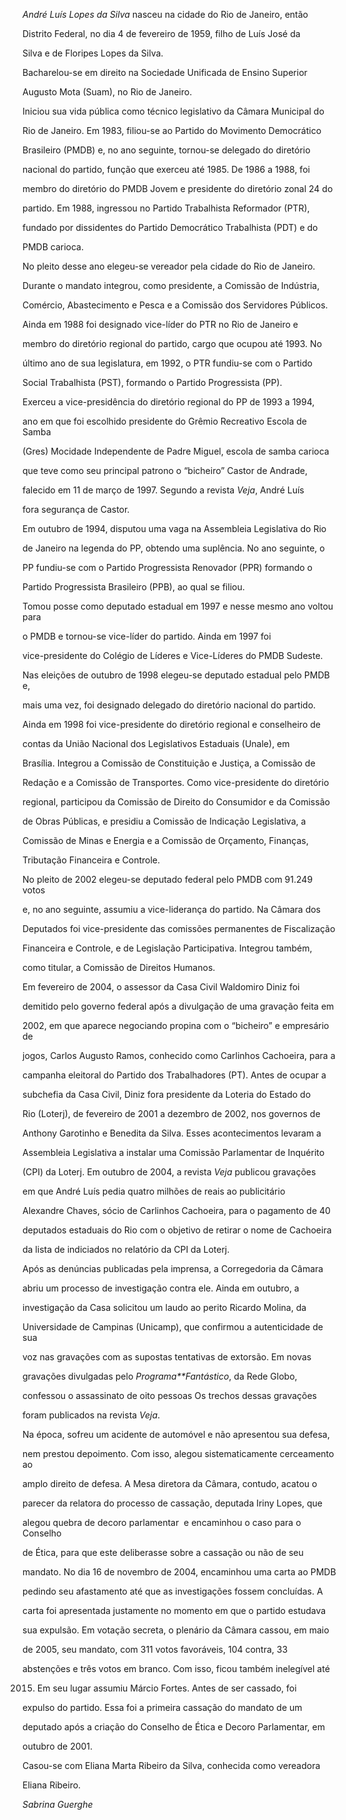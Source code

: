 

*André Luís Lopes da Silva* nasceu na cidade do Rio de Janeiro, então

Distrito Federal, no dia 4 de fevereiro de 1959, filho de Luís José da

Silva e de Floripes Lopes da Silva.



Bacharelou-se em direito na Sociedade Unificada de Ensino Superior

Augusto Mota (Suam), no Rio de Janeiro.



Iniciou sua vida pública como técnico legislativo da Câmara Municipal do

Rio de Janeiro. Em 1983, filiou-se ao Partido do Movimento Democrático

Brasileiro (PMDB) e, no ano seguinte, tornou-se delegado do diretório

nacional do partido, função que exerceu até 1985. De 1986 a 1988, foi

membro do diretório do PMDB Jovem e presidente do diretório zonal 24 do

partido. Em 1988, ingressou no Partido Trabalhista Reformador (PTR),

fundado por dissidentes do Partido Democrático Trabalhista (PDT) e do

PMDB carioca.



No pleito desse ano elegeu-se vereador pela cidade do Rio de Janeiro.

Durante o mandato integrou, como presidente, a Comissão de Indústria,

Comércio, Abastecimento e Pesca e a Comissão dos Servidores Públicos.

Ainda em 1988 foi designado vice-líder do PTR no Rio de Janeiro e

membro do diretório regional do partido, cargo que ocupou até 1993. No

último ano de sua legislatura, em 1992, o PTR fundiu-se com o Partido

Social Trabalhista (PST), formando o Partido Progressista (PP).



Exerceu a vice-presidência do diretório regional do PP de 1993 a 1994,

ano em que foi escolhido presidente do Grêmio Recreativo Escola de Samba

(Gres) Mocidade Independente de Padre Miguel, escola de samba carioca

que teve como seu principal patrono o “bicheiro” Castor de Andrade,

falecido em 11 de março de 1997. Segundo a revista *Veja*, André Luís

fora segurança de Castor.



Em outubro de 1994, disputou uma vaga na Assembleia Legislativa do Rio

de Janeiro na legenda do PP, obtendo uma suplência. No ano seguinte, o

PP fundiu-se com o Partido Progressista Renovador (PPR) formando o

Partido Progressista Brasileiro (PPB), ao qual se filiou.



Tomou posse como deputado estadual em 1997 e nesse mesmo ano voltou para

o PMDB e tornou-se vice-líder do partido. Ainda em 1997 foi

vice-presidente do Colégio de Líderes e Vice-Líderes do PMDB Sudeste.

Nas eleições de outubro de 1998 elegeu-se deputado estadual pelo PMDB e,

mais uma vez, foi designado delegado do diretório nacional do partido.

Ainda em 1998 foi vice-presidente do diretório regional e conselheiro de

contas da União Nacional dos Legislativos Estaduais (Unale), em

Brasília. Integrou a Comissão de Constituição e Justiça, a Comissão de

Redação e a Comissão de Transportes. Como vice-presidente do diretório

regional, participou da Comissão de Direito do Consumidor e da Comissão

de Obras Públicas, e presidiu a Comissão de Indicação Legislativa, a

Comissão de Minas e Energia e a Comissão de Orçamento, Finanças,

Tributação Financeira e Controle.



No pleito de 2002 elegeu-se deputado federal pelo PMDB com 91.249 votos

e, no ano seguinte, assumiu a vice-liderança do partido. Na Câmara dos

Deputados foi vice-presidente das comissões permanentes de Fiscalização

Financeira e Controle, e de Legislação Participativa. Integrou também,

como titular, a Comissão de Direitos Humanos.



Em fevereiro de 2004, o assessor da Casa Civil Waldomiro Diniz foi

demitido pelo governo federal após a divulgação de uma gravação feita em

2002, em que aparece negociando propina com o “bicheiro” e empresário de

jogos, Carlos Augusto Ramos, conhecido como Carlinhos Cachoeira, para a

campanha eleitoral do Partido dos Trabalhadores (PT). Antes de ocupar a

subchefia da Casa Civil, Diniz fora presidente da Loteria do Estado do

Rio (Loterj), de fevereiro de 2001 a dezembro de 2002, nos governos de

Anthony Garotinho e Benedita da Silva. Esses acontecimentos levaram a

Assembleia Legislativa a instalar uma Comissão Parlamentar de Inquérito

(CPI) da Loterj. Em outubro de 2004, a revista *Veja* publicou gravações

em que André Luís pedia quatro milhões de reais ao publicitário

Alexandre Chaves, sócio de Carlinhos Cachoeira, para o pagamento de 40

deputados estaduais do Rio com o objetivo de retirar o nome de Cachoeira

da lista de indiciados no relatório da CPI da Loterj.



Após as denúncias publicadas pela imprensa, a Corregedoria da Câmara

abriu um processo de investigação contra ele. Ainda em outubro, a

investigação da Casa solicitou um laudo ao perito Ricardo Molina, da

Universidade de Campinas (Unicamp), que confirmou a autenticidade de sua

voz nas gravações com as supostas tentativas de extorsão. Em novas

gravações divulgadas pelo *Programa**Fantástico*, da Rede Globo,

confessou o assassinato de oito pessoas Os trechos dessas gravações

foram publicados na revista *Veja*.



Na época, sofreu um acidente de automóvel e não apresentou sua defesa,

nem prestou depoimento. Com isso, alegou sistematicamente cerceamento ao

amplo direito de defesa. A Mesa diretora da Câmara, contudo, acatou o

parecer da relatora do processo de cassação, deputada Iriny Lopes, que

alegou quebra de decoro parlamentar  e encaminhou o caso para o Conselho

de Ética, para que este deliberasse sobre a cassação ou não de seu

mandato. No dia 16 de novembro de 2004, encaminhou uma carta ao PMDB

pedindo seu afastamento até que as investigações fossem concluídas. A

carta foi apresentada justamente no momento em que o partido estudava

sua expulsão. Em votação secreta, o plenário da Câmara cassou, em maio

de 2005, seu mandato, com 311 votos favoráveis, 104 contra, 33

abstenções e três votos em branco. Com isso, ficou também inelegível até

2015. Em seu lugar assumiu Márcio Fortes. Antes de ser cassado, foi

expulso do partido. Essa foi a primeira cassação do mandato de um

deputado após a criação do Conselho de Ética e Decoro Parlamentar, em

outubro de 2001.



Casou-se com Eliana Marta Ribeiro da Silva, conhecida como vereadora

Eliana Ribeiro.



*Sabrina Guerghe*



